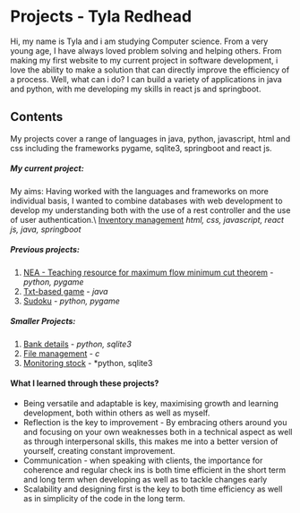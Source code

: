 # Projects - Tyla Redhead

Hi, my name is Tyla and i am studying Computer science. From a very young age, I have always loved problem solving and helping others. From making my first website to my current project in software development, i love the ability to make a solution that can directly improve the efficiency of a process. Well, what can i do? I can build a variety of applications in java and python, with me developing my skills in react js and springboot. 

## Contents 
My projects cover a range of languages in java, python, javascript, html and css including the frameworks pygame, sqlite3, springboot and react js.

##### My current project:
My aims: Having worked with the languages and frameworks on more individual basis, I wanted to combine databases with web development to develop my understanding both with the use of a rest controller and the use of user authentication.\\
[Inventory management](/InventoryManagement/) *html, css, javascript, react js, java, springboot*

##### Previous projects:
1. [NEA - Teaching resource for maximum flow minimum cut theorem](/NEA%20A-level/) - *python, pygame*
2. [Txt-based game](/Txt-based%20game/) - *java*
3. [Sudoku](/Sudoku/) - *python, pygame*

##### Smaller Projects:
1. [Bank details](/Bank_details/) - *python, sqlite3*
2. [File management](/File%20management/) - *c*
3. [Monitoring stock](/Monitoring%20stock/) - *python, sqlite3

#### What I learned through these projects? 
 - Being versatile and adaptable is key, maximising growth and learning development, both within others as well as myself. 
 - Reflection is the key to improvement - By embracing others around you and focusing on your own weaknesses both in a technical aspect as well as through   interpersonal skills, this makes me into a better version of yourself, creating constant improvement.
 - Communication - when speaking with clients, the importance for coherence and regular check ins is both time efficient in the short term and long term when developing as well as to tackle changes early
 - Scalability and designing first is the key to both time efficiency as well as in simplicity of the code in the long term.

